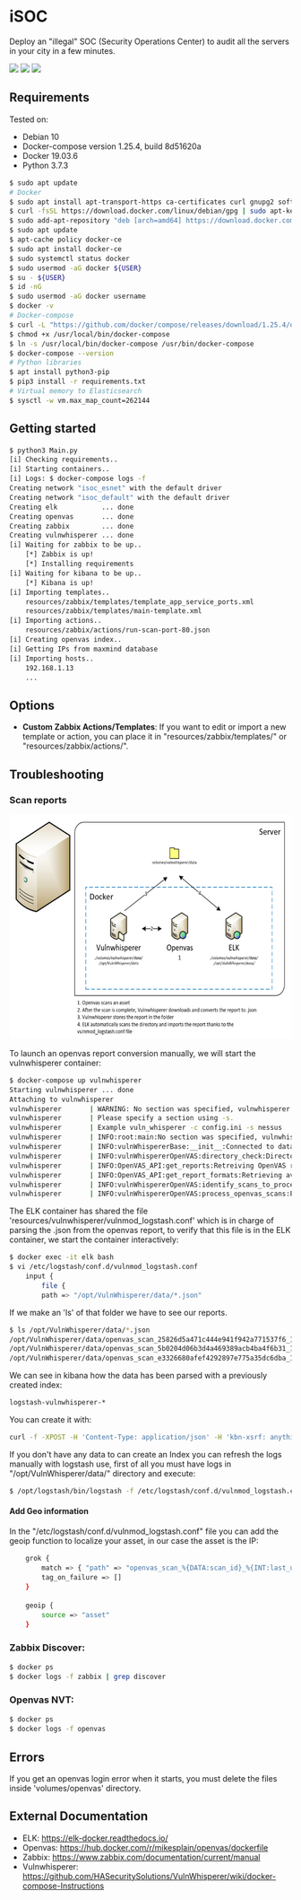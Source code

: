 # iSOC 

Deploy an "illegal" SOC (Security Operations Center) to audit all the servers in your city in a few minutes. 

[![](https://img.shields.io/badge/twitter-@alexfrancow-00aced?style=flat-square&logo=twitter&logoColor=white)](https://twitter.com/alexfrancow) [![](https://img.shields.io/badge/linkedin-@alexfrancow-0084b4?style=flat-square&logo=linkedin&logoColor=white)](https://www.linkedin.com/in/alexfrancow) [![](https://img.shields.io/badge/linkedin-@jlopezprado-0084b4?style=flat-square&logo=linkedin&logoColor=white)](https://www.linkedin.com/in/jlopezprado/)

## Requirements

Tested on:
- Debian 10
- Docker-compose version 1.25.4, build 8d51620a
- Docker 19.03.6
- Python 3.7.3

```bash
$ sudo apt update
# Docker
$ sudo apt install apt-transport-https ca-certificates curl gnupg2 software-properties-common
$ curl -fsSL https://download.docker.com/linux/debian/gpg | sudo apt-key add -
$ sudo add-apt-repository "deb [arch=amd64] https://download.docker.com/linux/debian $(lsb_release -cs) stable"
$ sudo apt update
$ apt-cache policy docker-ce
$ sudo apt install docker-ce
$ sudo systemctl status docker
$ sudo usermod -aG docker ${USER}
$ su - ${USER}
$ id -nG
$ sudo usermod -aG docker username
$ docker -v
# Docker-compose
$ curl -L "https://github.com/docker/compose/releases/download/1.25.4/docker-compose-$(uname -s)-$(uname -m)" -o /usr/local/bin/docker-compose
$ chmod +x /usr/local/bin/docker-compose
$ ln -s /usr/local/bin/docker-compose /usr/bin/docker-compose
$ docker-compose --version
# Python libraries
$ apt install python3-pip
$ pip3 install -r requirements.txt
# Virtual memory to Elasticsearch
$ sysctl -w vm.max_map_count=262144
```


## Getting started

```bash
$ python3 Main.py
[i] Checking requirements..
[i] Starting containers..
[i] Logs: $ docker-compose logs -f
Creating network "isoc_esnet" with the default driver
Creating network "isoc_default" with the default driver
Creating elk           ... done
Creating openvas       ... done
Creating zabbix        ... done
Creating vulnwhisperer ... done
[i] Waiting for zabbix to be up..
    [*] Zabbix is up!
    [*] Installing requirements
[i] Waiting for kibana to be up..
    [*] Kibana is up!
[i] Importing templates..
    resources/zabbix/templates/template_app_service_ports.xml
    resources/zabbix/templates/main-template.xml
[i] Importing actions..
    resources/zabbix/actions/run-scan-port-80.json
[i] Creating openvas index..
[i] Getting IPs from maxmind database
[i] Importing hosts..
    192.168.1.13
    ...
```

## Options

- **Custom Zabbix Actions/Templates**: If you want to edit or import a new template or action, you can place it in "resources/zabbix/templates/" or "resources/zabbix/actions/".


## Troubleshooting

### Scan reports

<p align="center"><img src="images/vulnwhisperer.jpg" height="400" width="625" /></p>

To launch an openvas report conversion manually, we will start the vulnwhisperer container:

```bash
$ docker-compose up vulnwhisperer
Starting vulnwhisperer ... done
Attaching to vulnwhisperer
vulnwhisperer       | WARNING: No section was specified, vulnwhisperer will scrape enabled modules from config file.
vulnwhisperer       | Please specify a section using -s.
vulnwhisperer       | Example vuln_whisperer -c config.ini -s nessus
vulnwhisperer       | INFO:root:main:No section was specified, vulnwhisperer will scrape enabled modules from the config file.
vulnwhisperer       | INFO:vulnWhispererBase:__init__:Connected to database at /opt/VulnWhisperer/data/database/report_tracker.db
vulnwhisperer       | INFO:vulnWhispererOpenVAS:directory_check:Directory already exist for /opt/VulnWhisperer/data/ - Skipping creation
vulnwhisperer       | INFO:OpenVAS_API:get_reports:Retreiving OpenVAS report data...
vulnwhisperer       | INFO:OpenVAS_API:get_report_formats:Retrieving available report formats
vulnwhisperer       | INFO:vulnWhispererOpenVAS:identify_scans_to_process:Identified 3 scans to be processed
vulnwhisperer       | INFO:vulnWhispererOpenVAS:process_openvas_scans:Processing 1/3 - Report ID: e3326680-afef-4292-897e-775a35dc6dba
```

The ELK container has shared the file 'resources/vulnwhisperer/vulnmod_logstash.conf' which is in charge of parsing the .json from the openvas report, to verify that this file is in the ELK container, we start the container interactively:

```bash
$ docker exec -it elk bash
$ vi /etc/logstash/conf.d/vulnmod_logstash.conf
	input {
  	    file {
  		path => "/opt/VulnWhisperer/data/*.json"
```

If we make an 'ls' of that folder we have to see our reports.

```bash 
$ ls /opt/VulnWhisperer/data/*.json
/opt/VulnWhisperer/data/openvas_scan_25826d5a471c444e941f942a771537f6_1584732168.json
/opt/VulnWhisperer/data/openvas_scan_5b0204d06b3d4a469389acb4ba4f6b31_1584647458.json
/opt/VulnWhisperer/data/openvas_scan_e3326680afef4292897e775a35dc6dba_1584647468.json
```

We can see in kibana how the data has been parsed with a previously created index:

```bash
logstash-vulnwhisperer-*
```
You can create it with:

```bash
curl -f -XPOST -H 'Content-Type: application/json' -H 'kbn-xsrf: anything' 'http://192.168.1.13:5601/api/saved_objects/index-pattern/logstash-*' '-d{"attributes":{"title":"logstash-*"}}'
```

If you don't have any data to can create an Index you can refresh the logs manually with logstash use, first of all you must have logs in "/opt/VulnWhisperer/data/" directory and execute:

```bash 
$ /opt/logstash/bin/logstash -f /etc/logstash/conf.d/vulnmod_logstash.conf --config.reload.automatic
```

#### Add Geo information

In the "/etc/logstash/conf.d/vulnmod_logstash.conf" file you can add the geoip function to localize your asset, in our case the asset is the IP:

```bash
    grok {
        match => { "path" => "openvas_scan_%{DATA:scan_id}_%{INT:last_updated}.json$" }
        tag_on_failure => []
    }

    geoip {
        source => "asset"
    }
```

### Zabbix Discover:

```bash
$ docker ps
$ docker logs -f zabbix | grep discover
```

### Openvas NVT:

```bash
$ docker ps
$ docker logs -f openvas
```

## Errors

If you get an openvas login error when it starts, you must delete the files inside 'volumes/openvas' directory.


## External Documentation

- ELK: https://elk-docker.readthedocs.io/
- Openvas: https://hub.docker.com/r/mikesplain/openvas/dockerfile
- Zabbix: https://www.zabbix.com/documentation/current/manual
- Vulnwhisperer: https://github.com/HASecuritySolutions/VulnWhisperer/wiki/docker-compose-Instructions

